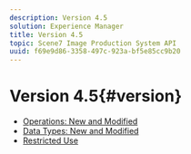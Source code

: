 ```yaml
---
description: Version 4.5
solution: Experience Manager
title: Version 4.5
topic: Scene7 Image Production System API
uuid: f69e9d86-3358-497c-923a-bf5e85cc9b20
---
```


# Version 4.5{#version}

* [Operations: New and Modified](r-4-5-operations.md)
* [Data Types: New and Modified](r-4-5-types.md)
* [Restricted Use](r-restricted-use.md)
